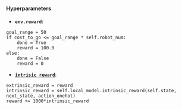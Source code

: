 #### Hyperparameters

- __`env.reward`:__      
```buildoutcfg
goal_range = 50
if cost_to_go <= goal_range * self.robot_num:
    done = True
    reward = 100.0
else:
    done = False
    reward = 0
```   

- __[`intrisic reward`](worker.py#L145)__:
```buildoutcfg
extrinsic_reward = reward
intrinsic_reward = self.local_model.intrinsic_reward(self.state, next_state, action_onehot)
reward += 1000*intrinsic_reward
```